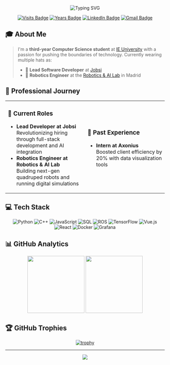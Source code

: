 <div align="center">
  <img src="https://readme-typing-svg.herokuapp.com?font=Fira+Code&weight=500&size=40&pause=1000&color=6EA8FF&center=true&vCenter=true&random=false&width=800&height=200&lines=Hi+there%2C+I'm+David+Vargas!+%F0%9F%91%8B;Robotics+%26+AI+Enthusiast;Software+Developer;Problem+Solver" alt="Typing SVG" />
</div>

<div align="center">
  
  [![Visits Badge](https://badges.pufler.dev/visits/DavidVart/DavidVart)](https://github.com/DavidVart)
  [![Years Badge](https://badges.pufler.dev/years/DavidVart)](https://github.com/DavidVart)
  [![LinkedIn Badge](https://img.shields.io/badge/LinkedIn-0077B5?style=flat&logo=linkedin&logoColor=white)](https://www.linkedin.com/in/david-vargas-timon/)
  [![Gmail Badge](https://img.shields.io/badge/Gmail-D14836?style=flat&logo=gmail&logoColor=white)](mailto:davidvartim@gmail.com)
  
</div>

## 🎓 About Me

> I'm a **third-year Computer Science student** at [IE University](https://www.ie.edu/) with a passion for pushing the boundaries of technology. Currently wearing multiple hats as:
> - 🚀 **Lead Software Developer** at [Jobsi](https://github.com/JobsiSoftwares)
> - 🤖 **Robotics Engineer** at the [Robotics & AI Lab](https://github.com/botzo-team) in Madrid

## 🌟 Professional Journey

<table>
  <tr>
    <td width="50%">
      <h3>🏢 Current Roles</h3>
      <ul>
        <li>
          <b>Lead Developer at Jobsi</b><br/>
          Revolutionizing hiring through full-stack development and AI integration
        </li>
        <li>
          <b>Robotics Engineer at Robotics & AI Lab</b><br/>
          Building next-gen quadruped robots and running digital simulations
        </li>
      </ul>
    </td>
    <td width="50%">
      <h3>💼 Past Experience</h3>
      <ul>
        <li>
          <b>Intern at Axonius</b><br/>
          Boosted client efficiency by 20% with data visualization tools
        </li>
      </ul>
    </td>
  </tr>
</table>

## 💻 Tech Stack

<div align="center">

![Python](https://img.shields.io/badge/Python-3776AB?style=for-the-badge&logo=python&logoColor=white)
![C++](https://img.shields.io/badge/C++-00599C?style=for-the-badge&logo=c%2B%2B&logoColor=white)
![JavaScript](https://img.shields.io/badge/JavaScript-F7DF1E?style=for-the-badge&logo=javascript&logoColor=black)
![SQL](https://img.shields.io/badge/SQL-4479A1?style=for-the-badge&logo=mysql&logoColor=white)
![ROS](https://img.shields.io/badge/ROS-22314E?style=for-the-badge&logo=ros&logoColor=white)
![TensorFlow](https://img.shields.io/badge/TensorFlow-FF6F00?style=for-the-badge&logo=tensorflow&logoColor=white)
![Vue.js](https://img.shields.io/badge/Vue.js-4FC08D?style=for-the-badge&logo=vue.js&logoColor=white)
![React](https://img.shields.io/badge/React-61DAFB?style=for-the-badge&logo=react&logoColor=black)
![Docker](https://img.shields.io/badge/Docker-2496ED?style=for-the-badge&logo=docker&logoColor=white)
![Grafana](https://img.shields.io/badge/Grafana-F46800?style=for-the-badge&logo=grafana&logoColor=white)

</div>

## 📊 GitHub Analytics

<div align="center">
  <img height="180em" src="https://github-readme-stats.vercel.app/api?username=DavidVart&show_icons=true&theme=tokyonight&hide_border=true&count_private=true" />
  <img height="180em" src="https://github-readme-stats.vercel.app/api/top-langs/?username=DavidVart&layout=compact&theme=tokyonight&hide_border=true" />
</div>

## 🏆 GitHub Trophies

<div align="center">
  
  [![trophy](https://github-profile-trophy.vercel.app/?username=DavidVart&theme=tokyonight&no-frame=true&row=1&column=6)](https://github.com/DavidVart)
  
</div>

---

<div align="center">
  <img src="https://komarev.com/ghpvc/?username=DavidVart&color=blue&style=flat-square&label=Profile+Views" />
</div>
